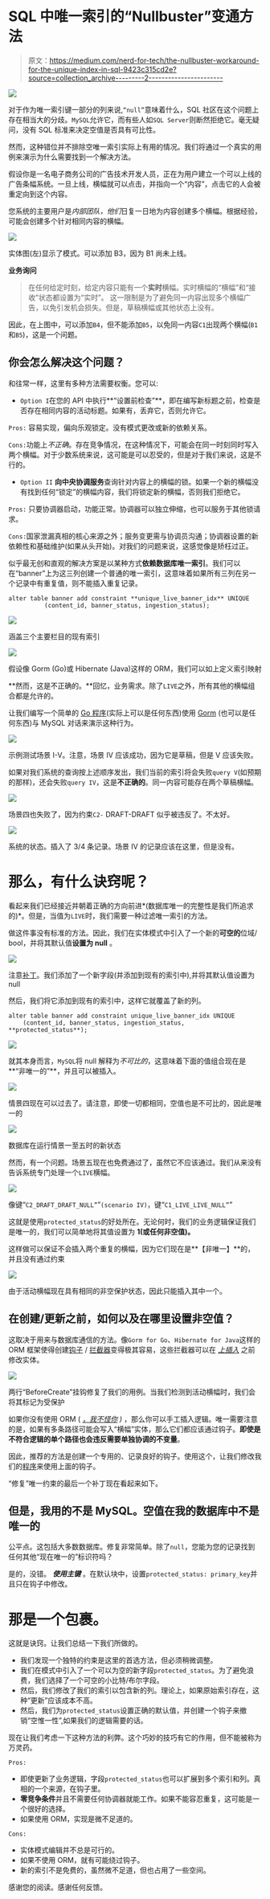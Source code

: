 # SQL 中唯一索引的“Nullbuster”变通方法

> 原文：<https://medium.com/nerd-for-tech/the-nullbuster-workaround-for-the-unique-index-in-sql-9423c315cd2e?source=collection_archive---------2----------------------->

![](img/0df6fd36dce35074a70cf0405c4e397f.png)

对于作为唯一索引键一部分的列来说,`“null”`意味着什么，SQL 社区在这个问题上存在相当大的分歧。`MySQL`允许它，而有些人如`SQL Server`则断然拒绝它。毫无疑问，没有 SQL 标准来决定空值是否具有可比性。

然而，这种错位并不排除空唯一索引实际上有用的情况。我们将通过一个真实的用例来演示为什么需要找到一个解决方法。

假设你是一名电子商务公司的广告技术开发人员，正在为用户建立一个可以上线的广告条幅系统。一旦上线，横幅就可以点击，并指向一个“内容”，点击它的人会被重定向到这个内容。

您系统的主要用户是*内部团队，他们*日复一日地为内容创建多个横幅。根据经验，可能会创建多个针对相同内容的横幅。

![](img/da3be7a2a7162b18d47ec55995955b28.png)

实体图(左)显示了模式。可以添加 B3，因为 B1 尚未上线。

**业务询问**

> 在任何给定时刻，给定内容只能有一个**实时**横幅。实时横幅的“横幅”和“接收”状态都设置为“实时”。
> 这一限制是为了避免同一内容出现多个横幅广告，以免引发机会损失。但是，草稿横幅或其他状态上没有。

因此，在上图中，可以添加`B4`，但不能添加`B5`，以免同一内容`C1`出现两个横幅(`B1`和`B5`)，这是一个问题。

## 你会怎么解决这个问题？

和往常一样，这里有多种方法需要权衡。您可以:

*   `Option I`在您的 API 中执行**“设置前检查”**，即在编写新标题之前，检查是否存在相同内容的活动标题。如果有，丢弃它，否则允许它。

`Pros:` 容易实现，偏向乐观锁定。没有模式更改或新的依赖关系。

`Cons:`功能上*不正确*。存在竞争情况，在这种情况下，可能会在同一时刻同时写入两个横幅。对于少数系统来说，这可能是可以忍受的，但是对于我们来说，这是不行的。

*   `Option II` **向中央协调服务**查询针对内容上的横幅的锁。如果一个新的横幅没有找到任何“锁定”的横幅内容，我们将锁定新的横幅，否则我们拒绝它。

`Pros:` 只要协调器启动，功能正常。协调器可以独立伸缩，也可以服务于其他锁请求。

`Cons:`国家泄漏真相的核心来源之外；服务变更需与协调员沟通；协调器设置的新依赖性和基础维护(如果从头开始)。对我们的问题来说，这感觉像是矫枉过正。

似乎最无创和直观的解决方案是以某种方式**依赖数据库唯一索引**。我们可以在“banner”上为这三列创建一个普通的唯一索引，这意味着如果所有三列在另一个记录中有重复值，则不能插入重复记录。

```
alter table banner add constraint **unique_live_banner_idx** UNIQUE      
          (content_id, banner_status, ingestion_status);
```

![](img/8d1d4aa638840f3fc8187c636bbaa058.png)

涵盖三个主要栏目的现有索引

![](img/5bc7ab2753574467ef4e353d70e48194.png)

假设像 Gorm (Go)或 Hibernate (Java)这样的 ORM，我们可以如上定义索引映射

**然而，这是不正确的。**回忆，业务需求。除了`LIVE`之外，所有其他的横幅组合都是允许的。

让我们编写一个简单的 [Go 程序](https://gist.github.com/isopropylcyanide/039d9ab4a746672d6fef0424448c7768)(实际上可以是任何东西)使用 [Gorm](https://github.com/go-gorm/gorm) (也可以是任何东西)与 MySQL 对话来演示这种行为。

![](img/2867a334f68bb9b7ea69d7e2740f9abe.png)

示例测试场景 I-V。注意，场景 IV 应该成功，因为它是草稿，但是 V 应该失败。

如果对我们系统的查询按上述顺序发出，我们当前的索引将会失败`query V`(如预期的那样)，还会失败`query IV`，这是**不正确的**。同一内容可能存在两个草稿横幅。

![](img/6e5f9402c25dc9fe4ab256db5abe8ee9.png)

场景四也失败了，因为约束`C2-` DRAFT-DRAFT 似乎被违反了。不太好。

![](img/3e4a0417ca85742e77bc73c64d68e1bb.png)

系统的状态。插入了 3/4 条记录。场景 IV 的记录应该在这里，但是没有。

# 那么，有什么诀窍呢？

看起来我们已经接近并朝着正确的方向前进*(数据库唯一的完整性是我们所追求的)*。但是，当值为`LIVE`时，我们需要一种过滤唯一索引的方法。

做这件事没有标准的方法。因此，我们在实体模式中引入了一个新的**可空的**位域/ bool，并将其默认值**设置为 null** 。

![](img/9ef3d8352589b124a3b80b7a0cd3b5e8.png)

注意[补丁](https://gist.github.com/isopropylcyanide/bf56c4bd583412b599d63c9e2bb4043a)。我们添加了一个新字段(并添加到现有的索引中),并将其默认值设置为 null

然后，我们将它添加到现有的索引中，这样它就覆盖了新的列。

```
alter table banner add constraint unique_live_banner_idx UNIQUE      
    (content_id, banner_status, ingestion_status, **protected_status**);
```

![](img/7e8efe73a76f9c44e4f79b90715e2334.png)

就其本身而言，`MySQL`将 null 解释为*不可比的*，这意味着下面的值组合现在是**“非唯一的”**，并且可以被插入。

![](img/7a184ccf50b4ba907a671770fcae39e9.png)

情景四现在可以过去了。请注意，即使一切都相同，空值也是不可比的，因此是唯一的

![](img/61c82e387d605cfbc89d9c5ddb02c7d2.png)

数据库在运行情景一至五时的新状态

然而，有一个问题。场景五现在也免费通过了，虽然它不应该通过。我们从来没有告诉系统专门处理一个`LIVE`横幅。

![](img/856ddc1861d12029c04ff3aa7400163e.png)

像键“`C2_DRAFT_DRAFT_NULL”`”`(scenario IV)`，键“`C1_LIVE_LIVE_NULL”`”

这就是使用`protected_status`的好处所在。无论何时，我们的业务逻辑保证我们是唯一的，我们可以简单地将其值设置为 **1(或任何非空值)。**

这样做可以保证不会插入两个重复的横幅，因为它们现在是**【非唯一】**的，并且没有通过约束

![](img/7f3e8364974c358326dc293a5d9afb99.png)

由于活动横幅现在具有相同的非空保护状态，因此只能插入其中一个。

## 在创建/更新之前，如何以及在哪里设置非空值？

这取决于用来与数据库通信的方法。像`Gorm for Go`、`Hibernate for Java`这样的 ORM 框架使得创建[钩子](https://gorm.io/docs/hooks.html) / [拦截器](https://docs.jboss.org/hibernate/orm/3.5/api/org/hibernate/Interceptor.html)变得极其容易，这些拦截器可以在 [*上插入*](https://www.yourdictionary.com/upsert) 之前修改实体。

![](img/37a740678313a83a975318ba04c8e970.png)

两行“BeforeCreate”挂钩修复了我们的用例。当我们检测到活动横幅时，我们会将其标记为受保护

如果你没有使用 ORM ( [*，我不怪你*](https://martinfowler.com/bliki/OrmHate.html) *)* ，那么你可以手工插入逻辑。唯一需要注意的是，如果有多条路径可能会写入“横幅”实体，那么它们都应该通过钩子。**即使是不符合逻辑的单个路径也会违反需要单独协调的不变量**。

因此，推荐的方法是创建一个专用的、记录良好的钩子。使用这个，让我们修改我们的[程序](https://gist.github.com/isopropylcyanide/421d0e89aec91e16647646d1c7e59532)来使用上面的钩子。

“修复”唯一约束的最后一个补丁现在看起来如下。

## 但是，我用的不是 MySQL。空值在我的数据库中不是唯一的

公平点。这包括大多数数据库。修复非常简单。除了`null`，您能为您的记录找到任何其他“现在唯一的”标识符吗？

是的，没错。 ***使用主键*** 。在默认块中，设置`protected_status: primary_key`并且只在钩子中修改。

# 那是一个包裹。

这就是诀窍。让我们总结一下我们所做的。

*   我们发现一个独特的约束是这里的首选方法，但必须稍微调整。
*   我们在模式中引入了一个可以为空的新字段`protected_status`。为了避免浪费，我们选择了一个可空的小比特/布尔字段。
*   然后，我们修改了我们的索引以包含新的列。理论上，如果原始索引存在，这种“更新”应该成本不高。
*   然后，我们为`protected_status`设置正确的默认值，并创建一个钩子来撤销“空惟一性”,如果我们的逻辑需要的话。

现在让我们考虑一下这种方法的利弊。这个巧妙的技巧有它的作用，但不能被称为万灵药。

`Pros:`

*   即使更新了业务逻辑，字段`protected_status`也可以扩展到多个索引和列。真相的一个来源，在钩子里。
*   **零竞争条件**并且不需要任何协调器就能工作。如果不能容忍重复，这可能是一个很好的选择。
*   如果使用 ORM，实现是微不足道的。

`Cons:`

*   实体模式编辑并不总是可行的。
*   如果不使用 ORM，就有可能绕过钩子。
*   新的索引不是免费的，虽然微不足道，但也占用了一些空间。

感谢您的阅读。感谢任何反馈。